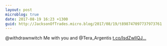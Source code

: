 ```yaml
---
layout: post
microblog: true
date: 2017-08-19 16:23 +1300
guid: http://JacksonOfTrades.micro.blog/2017/08/19/t898747097737973761.html
---
```

@withdrawnwitch Me with you and @Tera_Argentis [t.co/IsdZwIlQJ...](https://t.co/IsdZwIlQJj)
